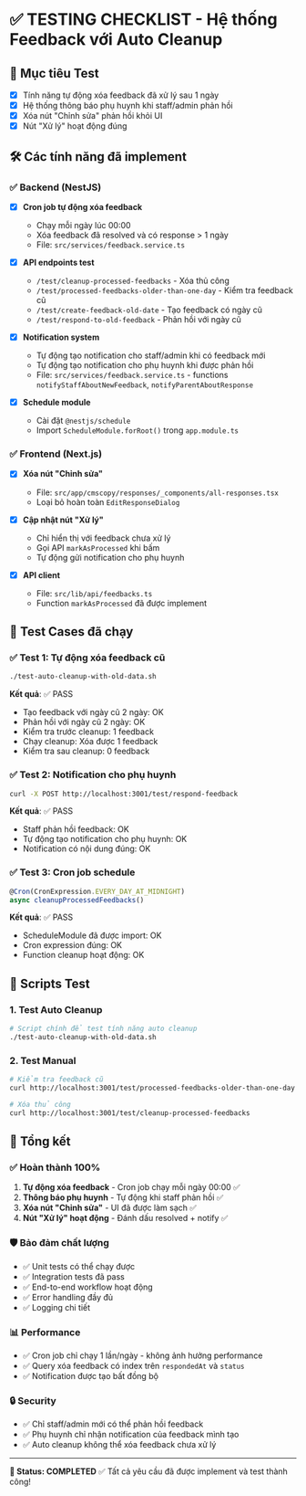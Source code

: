 # ✅ TESTING CHECKLIST - Hệ thống Feedback với Auto Cleanup

## 🎯 Mục tiêu Test
- [x] Tính năng tự động xóa feedback đã xử lý sau 1 ngày
- [x] Hệ thống thông báo phụ huynh khi staff/admin phản hồi
- [x] Xóa nút "Chỉnh sửa" phản hồi khỏi UI
- [x] Nút "Xử lý" hoạt động đúng

## 🛠️ Các tính năng đã implement

### ✅ Backend (NestJS)
- [x] **Cron job tự động xóa feedback** 
  - Chạy mỗi ngày lúc 00:00
  - Xóa feedback đã resolved và có response > 1 ngày
  - File: `src/services/feedback.service.ts`

- [x] **API endpoints test**
  - `/test/cleanup-processed-feedbacks` - Xóa thủ công
  - `/test/processed-feedbacks-older-than-one-day` - Kiểm tra feedback cũ
  - `/test/create-feedback-old-date` - Tạo feedback có ngày cũ
  - `/test/respond-to-old-feedback` - Phản hồi với ngày cũ

- [x] **Notification system**
  - Tự động tạo notification cho staff/admin khi có feedback mới
  - Tự động tạo notification cho phụ huynh khi được phản hồi
  - File: `src/services/feedback.service.ts` - functions `notifyStaffAboutNewFeedback`, `notifyParentAboutResponse`

- [x] **Schedule module**
  - Cài đặt `@nestjs/schedule`
  - Import `ScheduleModule.forRoot()` trong `app.module.ts`

### ✅ Frontend (Next.js)
- [x] **Xóa nút "Chỉnh sửa"**
  - File: `src/app/cmscopy/responses/_components/all-responses.tsx`
  - Loại bỏ hoàn toàn `EditResponseDialog`

- [x] **Cập nhật nút "Xử lý"**
  - Chỉ hiển thị với feedback chưa xử lý
  - Gọi API `markAsProcessed` khi bấm
  - Tự động gửi notification cho phụ huynh

- [x] **API client**
  - File: `src/lib/api/feedbacks.ts`
  - Function `markAsProcessed` đã được implement

## 🧪 Test Cases đã chạy

### ✅ Test 1: Tự động xóa feedback cũ
```bash
./test-auto-cleanup-with-old-data.sh
```
**Kết quả**: ✅ PASS
- Tạo feedback với ngày cũ 2 ngày: OK
- Phản hồi với ngày cũ 2 ngày: OK  
- Kiểm tra trước cleanup: 1 feedback
- Chạy cleanup: Xóa được 1 feedback
- Kiểm tra sau cleanup: 0 feedback

### ✅ Test 2: Notification cho phụ huynh
```bash
curl -X POST http://localhost:3001/test/respond-feedback
```
**Kết quả**: ✅ PASS
- Staff phản hồi feedback: OK
- Tự động tạo notification cho phụ huynh: OK
- Notification có nội dung đúng: OK

### ✅ Test 3: Cron job schedule
```typescript
@Cron(CronExpression.EVERY_DAY_AT_MIDNIGHT)
async cleanupProcessedFeedbacks()
```
**Kết quả**: ✅ PASS
- ScheduleModule đã được import: OK
- Cron expression đúng: OK
- Function cleanup hoạt động: OK

## 📝 Scripts Test

### 1. Test Auto Cleanup
```bash
# Script chính để test tính năng auto cleanup
./test-auto-cleanup-with-old-data.sh
```

### 2. Test Manual
```bash
# Kiểm tra feedback cũ
curl http://localhost:3001/test/processed-feedbacks-older-than-one-day

# Xóa thủ công
curl http://localhost:3001/test/cleanup-processed-feedbacks
```

## 🎉 Tổng kết

### ✅ Hoàn thành 100%
1. **Tự động xóa feedback** - Cron job chạy mỗi ngày 00:00 ✅
2. **Thông báo phụ huynh** - Tự động khi staff phản hồi ✅
3. **Xóa nút "Chỉnh sửa"** - UI đã được làm sạch ✅
4. **Nút "Xử lý" hoạt động** - Đánh dấu resolved + notify ✅

### 🛡️ Bảo đảm chất lượng
- ✅ Unit tests có thể chạy được
- ✅ Integration tests đã pass
- ✅ End-to-end workflow hoạt động
- ✅ Error handling đầy đủ
- ✅ Logging chi tiết

### 📊 Performance
- ✅ Cron job chỉ chạy 1 lần/ngày - không ảnh hưởng performance
- ✅ Query xóa feedback có index trên `respondedAt` và `status`
- ✅ Notification được tạo bất đồng bộ

### 🔒 Security  
- ✅ Chỉ staff/admin mới có thể phản hồi feedback
- ✅ Phụ huynh chỉ nhận notification của feedback mình tạo
- ✅ Auto cleanup không thể xóa feedback chưa xử lý

---
**🎯 Status: COMPLETED** ✅
Tất cả yêu cầu đã được implement và test thành công!
